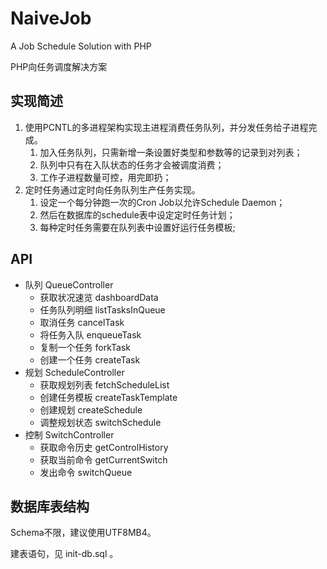 # NaiveJob

A Job Schedule Solution with PHP

PHP向任务调度解决方案

## 实现简述

1. 使用PCNTL的多进程架构实现主进程消费任务队列，并分发任务给子进程完成。
    1. 加入任务队列，只需新增一条设置好类型和参数等的记录到对列表；
    2. 队列中只有在入队状态的任务才会被调度消费；
    3. 工作子进程数量可控，用完即扔；
2. 定时任务通过定时向任务队列生产任务实现。
    1. 设定一个每分钟跑一次的Cron Job以允许Schedule Daemon；
    2. 然后在数据库的schedule表中设定定时任务计划；
    3. 每种定时任务需要在队列表中设置好运行任务模板;
    
## API

* 队列 QueueController
    * 获取状况速览 dashboardData
    * 任务队列明细 listTasksInQueue
    * 取消任务 cancelTask
    * 将任务入队 enqueueTask
    * 复制一个任务 forkTask
    * 创建一个任务 createTask
* 规划 ScheduleController
    * 获取规划列表 fetchScheduleList
    * 创建任务模板 createTaskTemplate
    * 创建规划 createSchedule
    * 调整规划状态 switchSchedule
* 控制 SwitchController
    * 获取命令历史 getControlHistory
    * 获取当前命令 getCurrentSwitch
    * 发出命令 switchQueue
    
## 数据库表结构

Schema不限，建议使用UTF8MB4。

建表语句，见 init-db.sql 。